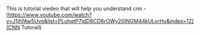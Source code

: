This is tutorial viedeo that will help you understand cnn -
[https://www.youtube.com/watch?v=J1jhfAw5Uvo&list=PLuhqtP7jdD8CD6rOWy20INGM44kULvrHu&index=12](CNN Tutorail)
